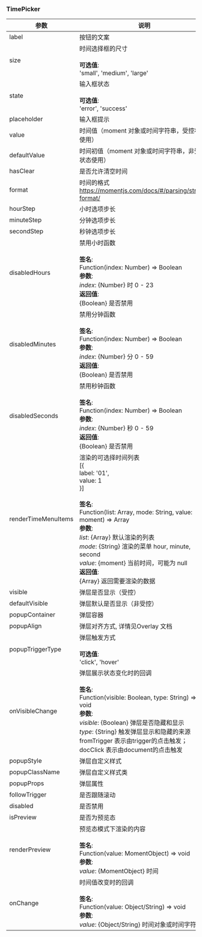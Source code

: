 ### TimePicker

| 参数                  | 说明                                                                                                                                                                                                                                                                                              | 类型        | 默认值        |
| ------------------- | ----------------------------------------------------------------------------------------------------------------------------------------------------------------------------------------------------------------------------------------------------------------------------------------------- | --------- | ---------- |
| label               | 按钮的文案                                                                                                                                                                                                                                                                                           | ReactNode | -          |
| size                | 时间选择框的尺寸<br/><br/>**可选值**:<br/>'small', 'medium', 'large'                                                                                                                                                                                                                                          | Enum      | 'medium'   |
| state               | 输入框状态<br/><br/>**可选值**:<br/>'error', 'success'                                                                                                                                                                                                                                                     | Enum      | -          |
| placeholder         | 输入框提示                                                                                                                                                                                                                                                                                           | String    | -          |
| value               | 时间值（moment 对象或时间字符串，受控状态使用）                                                                                                                                                                                                                                                                     | custom    | -          |
| defaultValue        | 时间初值（moment 对象或时间字符串，非受控状态使用）                                                                                                                                                                                                                                                                   | custom    | -          |
| hasClear            | 是否允许清空时间                                                                                                                                                                                                                                                                                        | Boolean   | true       |
| format              | 时间的格式<br/><https://momentjs.com/docs/#/parsing/string-format/>                                                                                                                                                                                                                                   | String    | 'HH:mm:ss' |
| hourStep            | 小时选项步长                                                                                                                                                                                                                                                                                          | Number    | -          |
| minuteStep          | 分钟选项步长                                                                                                                                                                                                                                                                                          | Number    | -          |
| secondStep          | 秒钟选项步长                                                                                                                                                                                                                                                                                          | Number    | -          |
| disabledHours       | 禁用小时函数<br/><br/>**签名**:<br/>Function(index: Number) => Boolean<br/>**参数**:<br/>*index*: {Number} 时 0 - 23<br/>**返回值**:<br/>{Boolean} 是否禁用<br/>                                                                                                                                                          | Function  | -          |
| disabledMinutes     | 禁用分钟函数<br/><br/>**签名**:<br/>Function(index: Number) => Boolean<br/>**参数**:<br/>*index*: {Number} 分 0 - 59<br/>**返回值**:<br/>{Boolean} 是否禁用<br/>                                                                                                                                                          | Function  | -          |
| disabledSeconds     | 禁用秒钟函数<br/><br/>**签名**:<br/>Function(index: Number) => Boolean<br/>**参数**:<br/>*index*: {Number} 秒 0 - 59<br/>**返回值**:<br/>{Boolean} 是否禁用<br/>                                                                                                                                                          | Function  | -          |
| renderTimeMenuItems | 渲染的可选择时间列表<br/>\[{<br/> label: '01',<br/> value: 1<br/>}]<br/><br/>**签名**:<br/>Function(list: Array, mode: String, value: moment) => Array<br/>**参数**:<br/>*list*: {Array} 默认渲染的列表<br/>*mode*: {String} 渲染的菜单 hour, minute, second<br/>*value*: {moment} 当前时间，可能为 null<br/>**返回值**:<br/>{Array} 返回需要渲染的数据<br/> | Function  | -          |
| visible             | 弹层是否显示（受控）                                                                                                                                                                                                                                                                                      | Boolean   | -          |
| defaultVisible      | 弹层默认是否显示（非受控）                                                                                                                                                                                                                                                                                   | Boolean   | -          |
| popupContainer      | 弹层容器                                                                                                                                                                                                                                                                                            | any       | -          |
| popupAlign          | 弹层对齐方式, 详情见Overlay 文档                                                                                                                                                                                                                                                                           | String    | 'tl tl'    |
| popupTriggerType    | 弹层触发方式<br/><br/>**可选值**:<br/>'click', 'hover'                                                                                                                                                                                                                                                      | Enum      | 'click'    |
| onVisibleChange     | 弹层展示状态变化时的回调<br/><br/>**签名**:<br/>Function(visible: Boolean, type: String) => void<br/>**参数**:<br/>*visible*: {Boolean} 弹层是否隐藏和显示<br/>*type*: {String} 触发弹层显示和隐藏的来源 fromTrigger 表示由trigger的点击触发； docClick 表示由document的点击触发                                                                            | Function  | func.noop  |
| popupStyle          | 弹层自定义样式                                                                                                                                                                                                                                                                                         | Object    | -          |
| popupClassName      | 弹层自定义样式类                                                                                                                                                                                                                                                                                        | String    | -          |
| popupProps          | 弹层属性                                                                                                                                                                                                                                                                                            | Object    | -          |
| followTrigger       | 是否跟随滚动                                                                                                                                                                                                                                                                                          | Boolean   | -          |
| disabled            | 是否禁用                                                                                                                                                                                                                                                                                            | Boolean   | false      |
| isPreview           | 是否为预览态                                                                                                                                                                                                                                                                                          | Boolean   | -          |
| renderPreview       | 预览态模式下渲染的内容<br/><br/>**签名**:<br/>Function(value: MomentObject) => void<br/>**参数**:<br/>*value*: {MomentObject} 时间                                                                                                                                                                                    | Function  | -          |
| onChange            | 时间值改变时的回调<br/><br/>**签名**:<br/>Function(value: Object/String) => void<br/>**参数**:<br/>*value*: {Object/String} 时间对象或时间字符串                                                                                                                                                                            | Function  | func.noop  |
